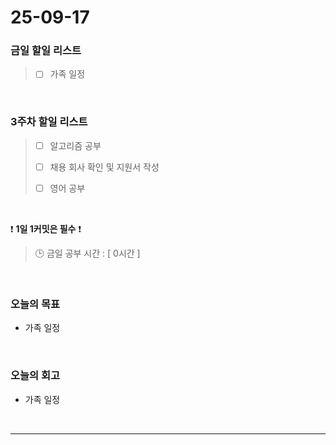 # 25-09-17

### 금일 할일 리스트
> - [ ] 가족 일정

<br/>

### 3주차 할일 리스트
> - [ ] 알고리즘 공부
>
> - [ ] 채용 회사 확인 및 지원서 작성
>
> - [ ] 영어 공부

<br/>

❗ **1일 1커밋은 필수** ❗

> 🕒 금일 공부 시간 : [ 0시간 ]

<br/>

### 오늘의 목표
- 가족 일정

<br>

### 오늘의 회고
- 가족 일정

<br/>

---
